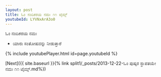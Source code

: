 ```yaml
---
layout: post
title: ಓಂ ನಂದಿಕರಯ ನಮಃ ೧೧ ಟೈಮ್ಸ್
youtubeId: LYVNxArA3o0
---
```

 
 
 ಓಂ ನಂದಿಕರಯ ನಮಃ  
 
 -  ಯಾರು ಸಂತೋಷವನ್ನು ನೀಡುತ್ತಾರೆ 
 
  
 
  
 
 
 
 
 
 


{% include youtubePlayer.html id=page.youtubeId %}
 
[Next]({{ site.baseurl }}{% link  split1/_posts/2013-12-22-ಓಂ ಪುಷ್ಕರ ಸ್ಥಾಪತಯೇ ನಮಃ ೧೧ ಟೈಮ್ಸ್.md%})
 
